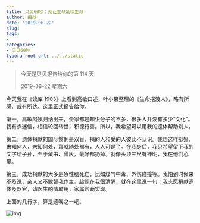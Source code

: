 ```yaml
---
title: 贝贝60秒：就让生命延续生命
author: 曲政
date: '2019-06-22'
slug: 
tags:
- 
categories:
- 贝贝60秒
typora-root-url: ../../static
---
```


>   今天是贝贝报告给你的第 114 天
>
>   2019-06-22 星期六

今天我在《读库·1903》上看到高敏口述，叶小果整理的《生命摆渡人》，略有所感，或有所达。这里正式报告给你。

第一，高敏阿姨归纳出来，全家都是知识分子的不多，很多人并没有多少“文化”。我有点迷信，相信轮回转世，积德行善。所以，我希望可以用我的遗体帮助别人。

第二，遗体捐献的国际惯例是双盲，捐的人和受的人彼此不认识。我想这样挺好，未知何人，未知何处，那就随处都有，人人可是了。在我身后，我只希望留下我的文字给子孙，至于藏书、骨灰，最好都扔掉。就像头顶三尺有神明，我在他们心里。

第三，成功捐献的大多是急性脑死亡，比如煤气中毒、外伤碰撞等。我怕到时候来不及说，亲人又不敢替我作主。趁现在我很清醒，就在这里说一句：我志愿捐献遗体及器官，请医生酌情取用，家属帮助实现。

上面的几行字，算是遗嘱之一吧。

![img](/images/2019-06-22-%E8%B4%9D%E8%B4%9D60%E7%A7%92%EF%BC%9A%E5%B0%B1%E8%AE%A9%E7%94%9F%E5%91%BD%E5%BB%B6%E7%BB%AD%E7%94%9F%E5%91%BD/640-20200416114657736.jpeg)